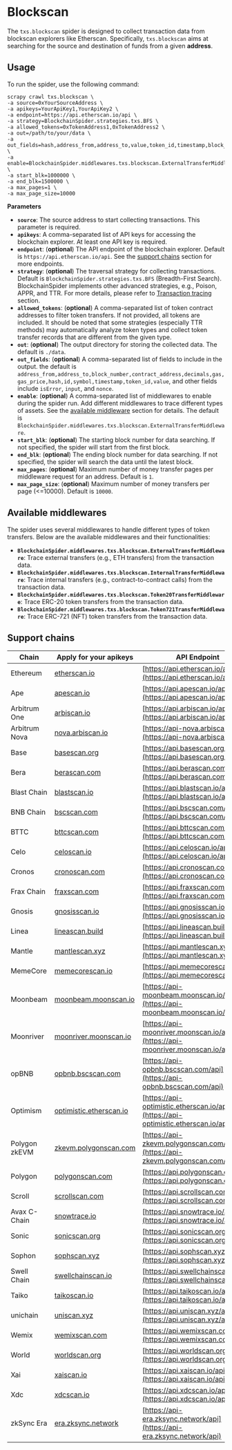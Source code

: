 # Blockscan

The `txs.blockscan` spider is designed to collect transaction data from blockscan explorers like
Etherscan. 
Specifically, `txs.blockscan` aims at searching for the source and destination of funds from a given **address**.

## Usage

To run the spider, use the following command:

```shell
scrapy crawl txs.blockscan \
-a source=0xYourSourceAddress \
-a apikeys=YourApiKey1,YourApiKey2 \
-a endpoint=https://api.etherscan.io/api \
-a strategy=BlockchainSpider.strategies.txs.BFS \
-a allowed_tokens=0xTokenAddress1,0xTokenAddress2 \
-a out=/path/to/your/data \
-a out_fields=hash,address_from,address_to,value,token_id,timestamp,block_number,contract_address,symbol,decimals \
-a enable=BlockchainSpider.middlewares.txs.blockscan.ExternalTransferMiddleware,BlockchainSpider.middlewares.txs.blockscan.Token20TransferMiddleware \
-a start_blk=1000000 \
-a end_blk=1500000 \
-a max_pages=1 \
-a max_page_size=10000
```

**Parameters**

- **`source`**: The source address to start collecting transactions. This parameter is required.
- **`apikeys`**: A comma-separated list of API keys for accessing the blockchain explorer. At least one API key is
  required.
- **`endpoint`**: (**optional**) The API endpoint of the blockchain explorer.
  Default is `https://api.etherscan.io/api`.
  See the [support chains](#support-chains) section for more endpoints.
- **`strategy`**: (**optional**) The traversal strategy for collecting transactions.
  Default is `BlockchainSpider.strategies.txs.BFS` (Breadth-First Search).
  BlockchainSpider implements other advanced strategies, e.g., Poison, APPR, and TTR.
  For more details, please refer to [Transaction tracing](/advance/transaction_tracing/) section.
- **`allowed_tokens`**: (**optional**) A comma-separated list of token contract addresses to filter token transfers.
  If not provided, all tokens are included.
  It should be noted that some strategies (especially TTR methods) may automatically analyze token types and collect
  token transfer records that are different from the given type.
- **`out`**: (**optional**) The output directory for storing the collected data. The default is `./data`.
- **`out_fields`**: (**optional**) A comma-separated list of fields to include in the output.
  the default is
  `address_from,address_to,block_number,contract_address,decimals,gas,gas_price,hash,id,symbol,timestamp,token_id,value`,
  and other fields include `isError`, `input`, and `nonce`.
- **`enable`**: (**optional**) A comma-separated list of middlewares to enable during the spider run.
  Add different middlewares to trace different types of assets.
  See the [available middleware](#available-middlewares) section for details.
  The default is `BlockchainSpider.middlewares.txs.blockscan.ExternalTransferMiddleware`.
- **`start_blk`**: (**optional**) The starting block number for data searching.
  If not specified, the spider will start from the first block.
- **`end_blk`**: (**optional**) The ending block number for data searching.
  If not specified, the spider will search the data until the latest block.
- **`max_pages`**: (**optional**) Maximum number of money transfer pages per middleware request for an address. Default is `1`.
- **`max_page_size`**: (**optional**) Maximum number of money transfers per page (<=10000). Default is `10000`.

<span id="available_middlewares"></span>

## Available middlewares

The spider uses several middlewares to handle different types of token transfers.
Below are the available middlewares and their functionalities:

- **`BlockchainSpider.middlewares.txs.blockscan.ExternalTransferMiddleware`**: Trace external transfers (e.g., ETH
  transfers) from the transaction data.
- **`BlockchainSpider.middlewares.txs.blockscan.InternalTransferMiddleware`**: Trace internal transfers (e.g.,
  contract-to-contract calls) from the transaction data.
- **`BlockchainSpider.middlewares.txs.blockscan.Token20TransferMiddleware`**: Trace ERC-20 token transfers from the
  transaction data.
- **`BlockchainSpider.middlewares.txs.blockscan.Token721TransferMiddleware`**: Trace ERC-721 (NFT) token transfers from
  the transaction data.

<span id="support_chains"></span>

## Support chains

| Chain         | Apply for your apikeys                                     | API Endpoint                                                                       |
|---------------|------------------------------------------------------------|------------------------------------------------------------------------------------|
| Ethereum      | [etherscan.io](https://etherscan.io)                       | [https://api.etherscan.io/api](https://api.etherscan.io/api)                       |
| Ape           | [apescan.io](https://apescan.io)                           | [https://api.apescan.io/api](https://api.apescan.io/api)                           |
| Arbitrum One  | [arbiscan.io](https://arbiscan.io)                         | [https://api.arbiscan.io/api](https://api.arbiscan.io/api)                         |
| Arbitrum Nova | [nova.arbiscan.io](https://nova.arbiscan.io)               | [https://api-nova.arbiscan.io/api](https://api-nova.arbiscan.io/api)               |
| Base          | [basescan.org](https://basescan.org)                       | [https://api.basescan.org/api](https://api.basescan.org/api)                       |
| Bera          | [berascan.com](https://berascan.com)                       | [https://api.berascan.com/api](https://api.berascan.com/api)                       |
| Blast Chain   | [blastscan.io](https://blastscan.io)                       | [https://api.blastscan.io/api](https://api.blastscan.io/api)                       |
| BNB Chain     | [bscscan.com](https://bscscan.com)                         | [https://api.bscscan.com/api](https://api.bscscan.com/api)                         |
| BTTC          | [bttcscan.com](https://bttcscan.com)                       | [https://api.bttcscan.com/api](https://api.bttcscan.com/api)                       |
| Celo          | [celoscan.io](https://celoscan.io)                         | [https://api.celoscan.io/api](https://api.celoscan.io/api)                         |
| Cronos        | [cronoscan.com](https://cronoscan.com)                     | [https://api.cronoscan.com/api](https://api.cronoscan.com/api)                     |
| Frax Chain    | [fraxscan.com](https://fraxscan.com)                       | [https://api.fraxscan.com/api](https://api.fraxscan.com/api)                       |
| Gnosis        | [gnosisscan.io](https://gnosisscan.io)                     | [https://api.gnosisscan.io/api](https://api.gnosisscan.io/api)                     |
| Linea         | [lineascan.build](https://lineascan.build)                 | [https://api.lineascan.build/api](https://api.lineascan.build/api)                 |
| Mantle        | [mantlescan.xyz](https://mantlescan.xyz)                   | [https://api.mantlescan.xyz/api](https://api.mantlescan.xyz/api)                   |
| MemeCore      | [memecorescan.io](https://memecorescan.io)                 | [https://api.memecorescan.io/api](https://api.memecorescan.io/api)                 |
| Moonbeam      | [moonbeam.moonscan.io](https://moonbeam.moonscan.io)       | [https://api-moonbeam.moonscan.io/api](https://api-moonbeam.moonscan.io/api)       |
| Moonriver     | [moonriver.moonscan.io](https://moonriver.moonscan.io)     | [https://api-moonriver.moonscan.io/api](https://api-moonriver.moonscan.io/api)     |
| opBNB         | [opbnb.bscscan.com](https://opbnb.bscscan.com/)            | [https://api-opbnb.bscscan.com/api](https://api-opbnb.bscscan.com/api)             |
| Optimism      | [optimistic.etherscan.io](https://optimistic.etherscan.io) | [https://api-optimistic.etherscan.io/api](https://api-optimistic.etherscan.io/api) |
| Polygon zkEVM | [zkevm.polygonscan.com](https://zkevm.polygonscan.com)     | [https://api-zkevm.polygonscan.com/api](https://api-zkevm.polygonscan.com/api)     |
| Polygon       | [polygonscan.com](https://polygonscan.com)                 | [https://api.polygonscan.com/api](https://api.polygonscan.com/api)                 |
| Scroll        | [scrollscan.com](https://scrollscan.com)                   | [https://api.scrollscan.com/api](https://api.scrollscan.com/api)                   |
| Avax C-Chain  | [snowtrace.io](https://snowtrace.io)                       | [https://api.snowtrace.io/api](https://api.snowtrace.io/api)                       |
| Sonic         | [sonicscan.org](https://sonicscan.org)                     | [https://api.sonicscan.org/api](https://api.sonicscan.org/api)                     |
| Sophon        | [sophscan.xyz](https://sophscan.xyz)                       | [https://api.sophscan.xyz/api](https://api.sophscan.xyz/api)                       |
| Swell Chain   | [swellchainscan.io](https://swellchainscan.io)             | [https://api.swellchainscan.io/api](https://api.swellchainscan.io/api)             |
| Taiko         | [taikoscan.io](https://taikoscan.io)                       | [https://api.taikoscan.io/api](https://api.taikoscan.io/api)                       |
| unichain      | [uniscan.xyz](https://uniscan.xyz)                         | [https://api.uniscan.xyz/api](https://api.uniscan.xyz/api)                         |
| Wemix         | [wemixscan.com](https://wemixscan.com)                     | [https://api.wemixscan.com/api](https://api.wemixscan.com/api)                     |
| World         | [worldscan.org](https://worldscan.org)                     | [https://api.worldscan.org/api](https://api.worldscan.org/api)                     |
| Xai           | [xaiscan.io](https://xaiscan.io)                           | [https://api.xaiscan.io/api](https://api.xaiscan.io/api)                           |
| Xdc           | [xdcscan.io](https://xdcscan.io)                           | [https://api.xdcscan.io/api](https://api.xdcscan.io/api)                           |
| zkSync Era    | [era.zksync.network](https://era.zksync.network)           | [https://api-era.zksync.network/api](https://api-era.zksync.network/api)           |
